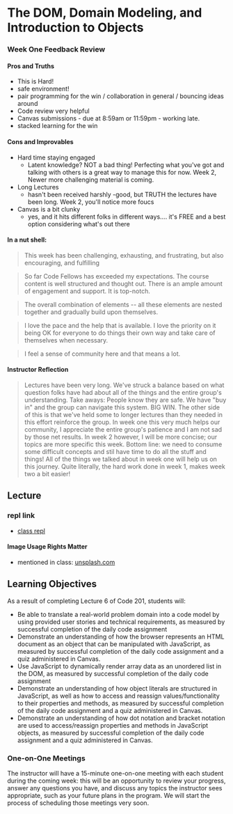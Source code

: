 # The DOM, Domain Modeling, and Introduction to Objects

<a id="top"></a>

### Week One Feedback Review
#### Pros and Truths
- This is Hard!
- safe environment!
- pair programming for the win / collaboration in general / bouncing ideas around
- Code review very helpful
- Canvas submissions - due at 8:59am or 11:59pm - working late.  
- stacked learning for the win
#### Cons and Improvables
- Hard time staying engaged 
  - Latent knowledge? NOT a bad thing!  Perfecting what you've got and talking with others is a great way to manage this for now.  Week 2, Newer more challenging material is coming.
- Long Lectures 
  - hasn't been received harshly -good, but TRUTH the lectures have been long.  Week 2, you'll notice more foucs
- Canvas is a bit clunky
  - yes, and it hits different folks in different ways.... it's FREE and a best option considering what's out there

#### In a nut shell:  
> This week has been challenging, exhausting, and frustrating, but also encouraging, and fulfilling

> So far Code Fellows has exceeded my expectations. The course content is well structured and thought out. There is an ample amount of engagement and support. It is top-notch.

> The overall combination of elements -- all these elements are nested together and gradually build upon themselves.

> I love the pace and the help that is available. I love the priority on it being OK for everyone to do things their own way and take care of themselves when necessary.

> I feel a sense of community here and that means a lot.

#### Instructor Reflection
> Lectures have been very long.  We've struck a balance based on what question folks have had about all of the things and the entire group's understanding. Take aways:  People know they are safe.  We have "buy in" and the group can navigate this system.  BIG WIN.  The other side of this is that we've held some to longer lectures than they needed in this effort reinforce the group.  In week one this very much helps our community, I appreciate the entire group's patience and I am not sad by those net results.  In week 2 however, I will be more concise; our topics are more specific this week.  Bottom line:  we need to consume some difficult concepts and stil have time to do all the stuff and things!  All of the things we talked about in week one will help us on this journey.  Quite literally, the hard work done in week 1, makes week two a bit easier! 


## Lecture

### repl link
- [class repl](https://repl.it/@rkgallaway/201d70-class-06-object-literals#index.js)

#### Image Usage Rights Matter
- mentioned in class:  [unsplash.com](unsplash.com)

## Learning Objectives

As a result of completing Lecture 6 of Code 201, students will:

- Be able to translate a real-world problem domain into a code model by using provided user stories and technical requirements, as measured by successful completion of the daily code assignment
- Demonstrate an understanding of how the browser represents an HTML document as an object that can be manipulated with JavaScript, as measured by successful completion of the daily code assignment and a quiz administered in Canvas.
- Use JavaScript to dynamically render array data as an unordered list in the DOM, as measured by successful completion of the daily code assignment
- Demonstrate an understanding of how object literals are structured in JavaScript, as well as how to access and reassign values/functionality to their properties and methods, as measured by successful completion of the daily code assignment and a quiz administered in Canvas.
- Demonstrate an understanding of how dot notation and bracket notation are used to access/reassign properties and methods in JavaScript objects, as measured by successful completion of the daily code assignment and a quiz administered in Canvas.

### One-on-One Meetings

The instructor will have a 15-minute one-on-one meeting with each student during the coming week: this will be an opportunity to review your progress, answer any questions you have, and discuss any topics the instructor sees appropriate, such as your future plans in the program. We will start the process of scheduling those meetings very soon.

